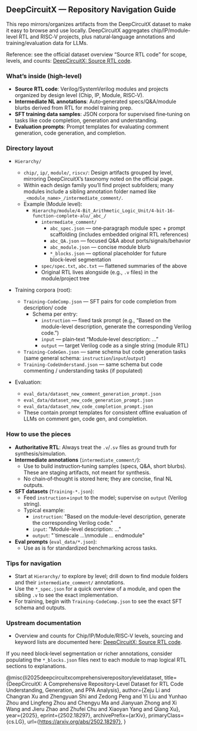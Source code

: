 ## DeepCircuitX — Repository Navigation Guide

This repo mirrors/organizes artifacts from the DeepCircuitX dataset to make it easy to browse and use locally. DeepCircuitX aggregates chip/IP/module-level RTL and RISC‑V projects, plus natural‑language annotations and training/evaluation data for LLMs.

Reference: see the official dataset overview “Source RTL code” for scope, levels, and counts: [DeepCircuitX: Source RTL code](https://zeju.gitbook.io/lcm-team/deepcircuitx/souce-rtl-code).

### What’s inside (high‑level)
- **Source RTL code**: Verilog/SystemVerilog modules and projects organized by design level (Chip, IP, Module, RISC‑V).
- **Intermediate NL annotations**: Auto‑generated specs/Q&A/module blurbs derived from RTL for model training prep.
- **SFT training data samples**: JSON corpora for supervised fine‑tuning on tasks like code completion, generation and understanding. 
- **Evaluation prompts**: Prompt templates for evaluating comment generation, code generation, and completion.

### Directory layout
- `Hierarchy/`
  - `chip/`, `ip/`, `module/`, `riscv/`: Design artifacts grouped by level, mirroring DeepCircuitX’s taxonomy noted on the official page.
  - Within each design family you’ll find project subfolders; many modules include a sibling annotation folder named like `_<module_name>_/intermediate_comment/`.
  - Example (Module level):
    - `Hierarchy/module/4-Bit_Arithmetic_Logic_Unit/4-bit-16-function-complete-alu/_abc_/`
      - `intermediate_comment/`
        - `abc_spec.json` — one‑paragraph module spec + prompt scaffolding (includes embedded original RTL references)
        - `abc_QA.json` — focused Q&A about ports/signals/behavior
        - `abc_module.json` — concise module blurb
        - `*_blocks.json` — optional placeholder for future block‑level segmentation
      - `spec/spec.txt`, `abc.txt` — flattened summaries of the above
      - Original RTL lives alongside (e.g., `.v` files) in the module/project tree

- Training corpora (root):
  - `Training-CodeComp.json` — SFT pairs for code completion from description/ code
    - Schema per entry:
      - `instruction` — fixed task prompt (e.g., “Based on the module-level description, generate the corresponding Verilog code.”)
      - `input` — plain‑text “Module‑level description: …”
      - `output` — target Verilog code as a single string (module RTL)
  - `Training-CodeGen.json` — same schema but code generation tasks (same general schema: `instruction`/`input`/`output`)
  - `Training-CodeUnderstand.json` — same schema but code commenting / understanding tasks (if populated)

- Evaluation:
  - `eval_data/dataset_new_comment_generation_prompt.json`
  - `eval_data/dataset_new_code_generation_prompt.json`
  - `eval_data/dataset_new_code_completion_prompt.json`
  - These contain prompt templates for consistent offline evaluation of LLMs on comment gen, code gen, and completion.

### How to use the pieces
- **Authoritative RTL**: Always treat the `.v`/`.sv` files as ground truth for synthesis/simulation.
- **Intermediate annotations** (`intermediate_comment/`):
  - Use to build instruction‑tuning samples (specs, Q&A, short blurbs). These are staging artifacts, not meant for synthesis.
  - No chain‑of‑thought is stored here; they are concise, final NL outputs.
- **SFT datasets** (`Training-*.json`):
  - Feed `instruction`+`input` to the model; supervise on `output` (Verilog string).
  - Typical example:
    - `instruction`: "Based on the module-level description, generate the corresponding Verilog code."
    - `input`: "Module-level description: …"
    - `output`: "`timescale ...\nmodule ... endmodule"
- **Eval prompts** (`eval_data/*.json`):
  - Use as is for standardized benchmarking across tasks.

### Tips for navigation
- Start at `Hierarchy/` to explore by level; drill down to find module folders and their `intermediate_comment/` annotations.
- Use the `*_spec.json` for a quick overview of a module, and open the sibling `.v` to see the exact implementation.
- For training, begin with `Training-CodeComp.json` to see the exact SFT schema and outputs.

### Upstream documentation
- Overview and counts for Chip/IP/Module/RISC‑V levels, sourcing and keyword lists are documented here: [DeepCircuitX: Source RTL code](https://zeju.gitbook.io/lcm-team/deepcircuitx/souce-rtl-code).

If you need block‑level segmentation or richer annotations, consider populating the `*_blocks.json` files next to each module to map logical RTL sections to explanations.


@misc{li2025deepcircuitxcomprehensiverepositoryleveldataset,
      title={DeepCircuitX: A Comprehensive Repository-Level Dataset for RTL Code Understanding, Generation, and PPA Analysis}, 
      author={Zeju Li and Changran Xu and Zhengyuan Shi and Zedong Peng and Yi Liu and Yunhao Zhou and Lingfeng Zhou and Chengyu Ma and Jianyuan Zhong and Xi Wang and Jieru Zhao and Zhufei Chu and Xiaoyan Yang and Qiang Xu},
      year={2025},
      eprint={2502.18297},
      archivePrefix={arXiv},
      primaryClass={cs.LG},
      url={https://arxiv.org/abs/2502.18297}, 
}

